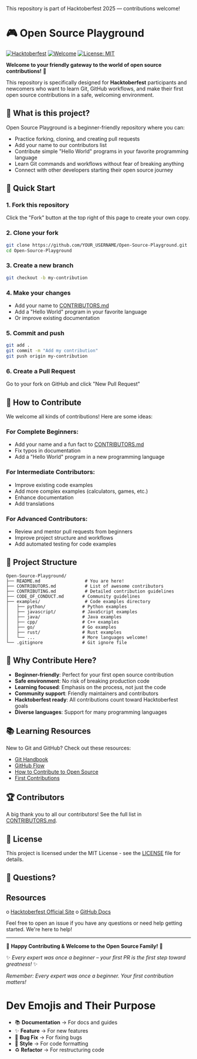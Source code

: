 This repository is part of Hacktoberfest 2025 — contributions welcome!

# 🎮 Open Source Playground

[![Hacktoberfest](https://img.shields.io/badge/Hacktoberfest-friendly-ff7b00)](https://hacktoberfest.digitalocean.com/)
[![Welcome](https://img.shields.io/badge/Contributions-Welcome-brightgreen.svg)](CONTRIBUTING.md)
[![License: MIT](https://img.shields.io/badge/License-MIT-yellow.svg)](LICENSE)

**Welcome to your friendly gateway to the world of open source contributions!** 🌟

This repository is specifically designed for **Hacktoberfest** participants and newcomers who want to learn Git, GitHub workflows, and make their first open source contributions in a safe, welcoming environment.

## 🎯 What is this project?

Open Source Playground is a beginner-friendly repository where you can:
- Practice forking, cloning, and creating pull requests
- Add your name to our contributors list
- Contribute simple "Hello World" programs in your favorite programming language
- Learn Git commands and workflows without fear of breaking anything
- Connect with other developers starting their open source journey

## 🚀 Quick Start

### 1. Fork this repository
Click the "Fork" button at the top right of this page to create your own copy.

### 2. Clone your fork
```bash
git clone https://github.com/YOUR_USERNAME/Open-Source-Playground.git
cd Open-Source-Playground
```

### 3. Create a new branch
```bash
git checkout -b my-contribution
```

### 4. Make your changes
- Add your name to [CONTRIBUTORS.md](CONTRIBUTORS.md)
- Add a "Hello World" program in your favorite language
- Or improve existing documentation

### 5. Commit and push
```bash
git add .
git commit -m "Add my contribution"
git push origin my-contribution
```

### 6. Create a Pull Request
Go to your fork on GitHub and click "New Pull Request"

## 🤝 How to Contribute

We welcome all kinds of contributions! Here are some ideas:

### For Complete Beginners:
- Add your name and a fun fact to [CONTRIBUTORS.md](CONTRIBUTORS.md)
- Fix typos in documentation
- Add a "Hello World" program in a new programming language

### For Intermediate Contributors:
- Improve existing code examples
- Add more complex examples (calculators, games, etc.)
- Enhance documentation
- Add translations

### For Advanced Contributors:
- Review and mentor pull requests from beginners
- Improve project structure and workflows
- Add automated testing for code examples

## 📁 Project Structure

```
Open-Source-Playground/
├── README.md                 # You are here!
├── CONTRIBUTORS.md           # List of awesome contributors
├── CONTRIBUTING.md           # Detailed contribution guidelines
├── CODE_OF_CONDUCT.md       # Community guidelines
├── examples/                 # Code examples directory
│   ├── python/              # Python examples
│   ├── javascript/          # JavaScript examples
│   ├── java/                # Java examples
│   ├── cpp/                 # C++ examples
│   ├── go/                  # Go examples
│   ├── rust/                # Rust examples
│   └── ...                  # More languages welcome!
└── .gitignore               # Git ignore file
```

## 🌟 Why Contribute Here?

- **Beginner-friendly**: Perfect for your first open source contribution
- **Safe environment**: No risk of breaking production code
- **Learning focused**: Emphasis on the process, not just the code
- **Community support**: Friendly maintainers and contributors
- **Hacktoberfest ready**: All contributions count toward Hacktoberfest goals
- **Diverse languages**: Support for many programming languages

## 📚 Learning Resources

New to Git and GitHub? Check out these resources:
- [Git Handbook](https://guides.github.com/introduction/git-handbook/)
- [GitHub Flow](https://guides.github.com/introduction/flow/)
- [How to Contribute to Open Source](https://opensource.guide/how-to-contribute/)
- [First Contributions](https://github.com/firstcontributions/first-contributions)

## 🏆 Contributors

A big thank you to all our contributors! See the full list in [CONTRIBUTORS.md](CONTRIBUTORS.md).

## 📄 License

This project is licensed under the MIT License - see the [LICENSE](LICENSE) file for details.

## 💬 Questions?
## Resources 
o [Hacktoberfest Official Site](https://hacktoberfest.com) 
o [GitHub Docs](https://docs.github.com) 

Feel free to open an issue if you have any questions or need help getting started. We're here to help! 

---

🎉 **Happy Contributing & Welcome to the Open Source Family!** 🚀  

✨ *Every expert was once a beginner – your first PR is the first step toward greatness!* ✨


*Remember: Every expert was once a beginner. Your first contribution matters!*


# Dev Emojis and Their Purpose

- 📚 **Documentation** → For docs and guides  
- ✨ **Feature** → For new features  
- 🐛 **Bug Fix** → For fixing bugs  
- 🎨 **Style** → For code formatting  
- ♻️ **Refactor** → For restructuring code  
